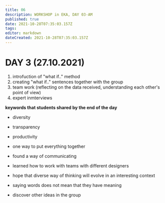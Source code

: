 ```yaml
---
title: 06 
description: WORKSHOP in EKA, DAY 03-AM
published: true
date: 2021-10-28T07:35:03.157Z
tags: 
editor: markdown
dateCreated: 2021-10-28T07:35:03.157Z
---
```


# DAY 3 (27.10.2021)

1. introfuction of "what if.." method
2. creating "what if.." sentences together with the group
3. team work (reflecting on the data received, understanding each other's point of view)
4. expert inmterviews 

**keywords that students shared by the end of the day**

- diversity

- transparency

- productivity

- one way to put everything together

- found a way of communicating

- learned how to work with teams with different designers

- hope that diverse way of thinking will evolve in an interesting context

- saying words does not mean that they have meaning

- discover other ideas in the group